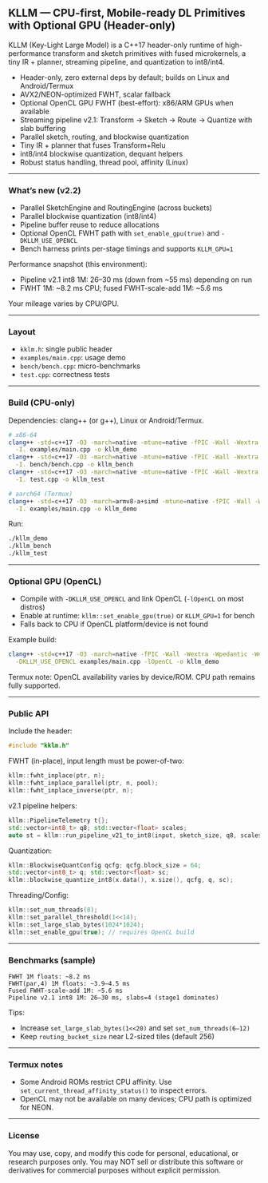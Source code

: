 ## KLLM — CPU-first, Mobile-ready DL Primitives with Optional GPU (Header-only)

KLLM (Key-Light Large Model) is a C++17 header-only runtime of high-performance transform and sketch primitives with fused microkernels, a tiny IR + planner, streaming pipeline, and quantization to int8/int4.

- Header-only, zero external deps by default; builds on Linux and Android/Termux
- AVX2/NEON-optimized FWHT, scalar fallback
- Optional OpenCL GPU FWHT (best-effort): x86/ARM GPUs when available
- Streaming pipeline v2.1: Transform → Sketch → Route → Quantize with slab buffering
- Parallel sketch, routing, and blockwise quantization
- Tiny IR + planner that fuses Transform+Relu
- int8/int4 blockwise quantization, dequant helpers
- Robust status handling, thread pool, affinity (Linux)

---

### What’s new (v2.2)
- Parallel SketchEngine and RoutingEngine (across buckets)
- Parallel blockwise quantization (int8/int4)
- Pipeline buffer reuse to reduce allocations
- Optional OpenCL FWHT path with `set_enable_gpu(true)` and `-DKLLM_USE_OPENCL`
- Bench harness prints per-stage timings and supports `KLLM_GPU=1`

Performance snapshot (this environment):
- Pipeline v2.1 int8 1M: 26–30 ms (down from ~55 ms) depending on run
- FWHT 1M: ~8.2 ms CPU; fused FWHT-scale-add 1M: ~5.6 ms

Your mileage varies by CPU/GPU.

---

### Layout
- `kklm.h`: single public header
- `examples/main.cpp`: usage demo
- `bench/bench.cpp`: micro-benchmarks
- `test.cpp`: correctness tests

---

### Build (CPU-only)
Dependencies: clang++ (or g++), Linux or Android/Termux.

```bash
# x86-64
clang++ -std=c++17 -O3 -march=native -mtune=native -fPIC -Wall -Wextra -Wpedantic -Werror \
  -I. examples/main.cpp -o kllm_demo
clang++ -std=c++17 -O3 -march=native -mtune=native -fPIC -Wall -Wextra -Wpedantic -Werror \
  -I. bench/bench.cpp -o kllm_bench
clang++ -std=c++17 -O3 -march=native -mtune=native -fPIC -Wall -Wextra -Wpedantic -Werror \
  -I. test.cpp -o kllm_test

# aarch64 (Termux)
clang++ -std=c++17 -O3 -march=armv8-a+simd -mtune=native -fPIC -Wall -Wextra -Wpedantic -Werror \
  -I. examples/main.cpp -o kllm_demo
```

Run:
```bash
./kllm_demo
./kllm_bench
./kllm_test
```

---

### Optional GPU (OpenCL)
- Compile with `-DKLLM_USE_OPENCL` and link OpenCL (`-lOpenCL` on most distros)
- Enable at runtime: `kllm::set_enable_gpu(true)` or `KLLM_GPU=1` for bench
- Falls back to CPU if OpenCL platform/device is not found

Example build:
```bash
clang++ -std=c++17 -O3 -march=native -fPIC -Wall -Wextra -Wpedantic -Werror -I. \
  -DKLLM_USE_OPENCL examples/main.cpp -lOpenCL -o kllm_demo
```

Termux note: OpenCL availability varies by device/ROM. CPU path remains fully supported.

---

### Public API
Include the header:
```cpp
#include "kklm.h"
```

FWHT (in-place), input length must be power-of-two:
```cpp
kllm::fwht_inplace(ptr, n);
kllm::fwht_inplace_parallel(ptr, n, pool);
kllm::fwht_inplace_inverse(ptr, n);
```

v2.1 pipeline helpers:
```cpp
kllm::PipelineTelemetry t{};
std::vector<int8_t> q8; std::vector<float> scales;
auto st = kllm::run_pipeline_v21_to_int8(input, sketch_size, q8, scales, t, kllm::PointwiseOp::kRelu);
```

Quantization:
```cpp
kllm::BlockwiseQuantConfig qcfg; qcfg.block_size = 64;
std::vector<int8_t> q; std::vector<float> sc;
kllm::blockwise_quantize_int8(x.data(), x.size(), qcfg, q, sc);
```

Threading/Config:
```cpp
kllm::set_num_threads(8);
kllm::set_parallel_threshold(1<<14);
kllm::set_large_slab_bytes(1024*1024);
kllm::set_enable_gpu(true); // requires OpenCL build
```

---

### Benchmarks (sample)
```text
FWHT 1M floats: ~8.2 ms
FWHT(par,4) 1M floats: ~3.9–4.5 ms
Fused FWHT-scale-add 1M: ~5.6 ms
Pipeline v2.1 int8 1M: 26–30 ms, slabs=4 (stage1 dominates)
```

Tips:
- Increase `set_large_slab_bytes(1<<20)` and set `set_num_threads(6–12)`
- Keep `routing_bucket_size` near L2-sized tiles (default 256)

---

### Termux notes
- Some Android ROMs restrict CPU affinity. Use `set_current_thread_affinity_status()` to inspect errors.
- OpenCL may not be available on many devices; CPU path is optimized for NEON.

---

### License
You may use, copy, and modify this code for personal, educational, or research purposes only.
You may NOT sell or distribute this software or derivatives for commercial purposes without explicit permission.